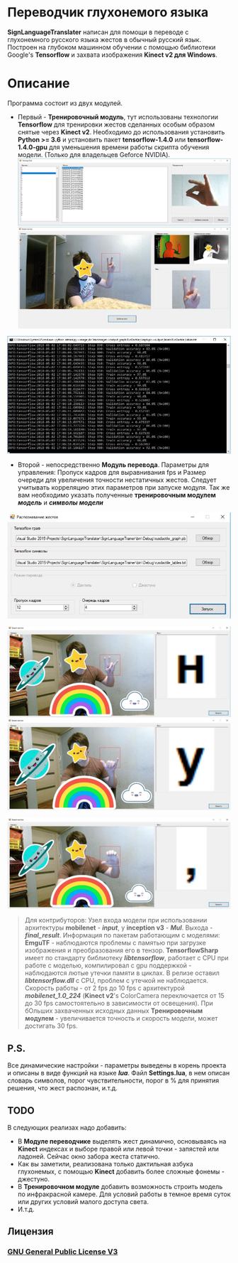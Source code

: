 # Переводчик глухонемого языка

**SignLanguageTranslater** написан для помощи в переводе с глухонемного русского языка жестов в обычный русский язык. Построен на глубоком машинном обучении с помощью библиотеки Google's **Tensorflow** и захвата изображения **Kinect v2 для Windows**.


# Описание
Программа состоит из двух модулей.
- Первый - **Тренировочный модуль**, тут использованы технологии **Tensorflow** для тренировки жестов сделанных особым образом снятые через **Kinect v2**.
Необходимо до использования установить **Python >= 3.6** и установить пакет **tensorflow-1.4.0** или  **tensorflow-1.4.0-gpu** для уменьшения времени работы скрипта обучения модели. (Только для владельцев Geforce NVIDIA).
![Gesture Manager](https://github.com/interlark/SignLanguageTranslater/raw/master/screenshots/gesture_manager.jpg)
![Capturing Gesture](https://github.com/interlark/SignLanguageTranslater/raw/master/screenshots/capturing_gesture.jpg)

![Model Training](https://github.com/interlark/SignLanguageTranslater/raw/master/screenshots/python_training.jpg)
- Второй - непосредственно **Модуль перевода**.
Параметры для управления: Пропуск кадров для выравнивания fps и Размер очереди для увеличения точности нестатичных жестов. Следует учитывать корреляцию этих параметров при запуске модуля. Так же вам необходимо указать полученные **тренировочным модулем** ***модель*** и ***символы модели***

![Gesture Recognition Main](https://github.com/interlark/SignLanguageTranslater/raw/master/screenshots/gesture_recognition_main.jpg)


![Gesture Recognition Н](https://github.com/interlark/SignLanguageTranslater/raw/master/screenshots/gesture_recognition_n.jpg)
![Gesture Recognition У](https://github.com/interlark/SignLanguageTranslater/raw/master/screenshots/gesture_recognition_u.jpg)

![Gesture Recognition У](https://github.com/interlark/SignLanguageTranslater/raw/master/screenshots/gesture_recognition_comma.jpg)

> Для контрибуторов:
Узел входа модели при использовании архитектуры **mobilenet** - ***input***, у **inception v3** - ***Mul***. Выхода - ***final_result***. Информация по пакетам работающим с моделями: **EmguTF** - наблюдаются проблемы с памятью при загрузке изображения и преобразования его в тензор. **TensorflowSharp** имеет по стандарту библиотеку ***libtensorflow***, работает с CPU при работе с моделью, компилировал с gpu поддержкой - наблюдаются лютые утечки памяти в циклах.
В релизе оставил ***libtensorflow.dll*** c CPU, проблем с утечкой не наблюдается. Скорость работы - от 2 fps до 10 fps c архитектурой ***mobilenet_1.0_224*** (**Kinect v2**'s ColorCamera переключается от 15 до 30 fps самостоятельно в зависимости от освещения). При бОльших захваченных исходных данных **Тренировочным модулем** - увеличивается точность и скорость модели, может достигать 30 fps.

## P.S.

Все динамические настройки - параметры выведены в корень проекта и описаны в виде функций на языке ***lua***.
Файл **Settings.luа**, в нем описан словарь символов, порог чувствительности, порог в % для принятия решения, что жест распознан, и.т.д.

## TODO

В следующих реализах надо добавить:

- В **Модуле переводчике** выделять жест динамично, основываясь на **Kinect** индексах и выборе правой или левой точки - запястей или ладоней. Сейчас окно забора жеста статично.
- Как вы заметили, реализована только дактильная азбука глухонемых, с помощью **Kinect** добавить более сложные фонемы - джестуно.
- В **Тренировочном модуле** добавить возможность строить модель по инфракрасной камере. Для условий работы в темное время суток или других условий малого доступа света.
- И.т.д. 

## Лицензия

### [GNU General Public License V3](https://en.wikipedia.org/wiki/GNU_General_Public_License)

